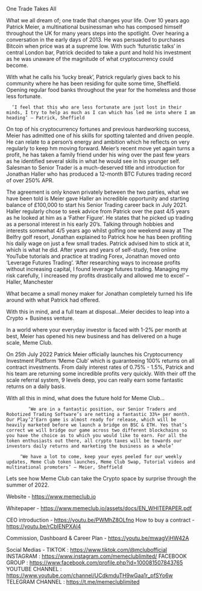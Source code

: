 One Trade Takes All 

What we all dream of; one trade that changes your life. Over 10 years ago Patrick Meier, a multinational businessman who has composed himself throughout the UK for many years steps into the spotlight. Over hearing a conversation in the early days of 2013. He was persuaded to purchases Bitcoin when price was at a supreme low. With such ‘futuristic talks’ in central London bar, Patrick decided to take a punt and hold his investment as he was unaware of the magnitude of what cryptocurrency could become. 

With what he calls his ‘lucky break’, Patrick regularly gives back to his community where he has been residing for quite some time, Sheffield. Opening regular food banks throughout the year for the homeless and those less fortunate. 

      ‘I feel that this who are less fortunate are just lost in their minds, I try to help as much as I can which has led me into where I am heading’ – Patrick, Sheffield 

On top of his cryptocurrency fortunes and previous hardworking success, Meier has admitted one of his skills for spotting talented and driven people. He can relate to a person’s energy and ambition which he reflects on very regularly to keep hm moving forward. 
Meier’s recent move yet again turns a profit, he has taken a family friend under his wing over the past few years as he identified several skills in what he would see in his younger self. 
Salesman to Senior Trader is a much-deserved title and introduction for Jonathan Haller who has produced a 12-month BTC Futures trading record of over 250% APR. 





The agreement is only known privately between the two parties, what we have been told is Meier gave Haller an incredible opportunity and starting balance of £100,000 to start his Senior Trading career back in July 2021.  Haller regularly chose to seek advice from Patrick over the past 4/5 years as he looked at him as a ‘Father Figure’. He states that he picked up trading as a personal interest in his early 20’s.
Talking through hobbies and interests somewhat 4/5 years ago whilst golfing one weekend away at The Belfry golf resort, Jonathan explained to Patrick how he has been profiting his daily wage on just a few small trades. Patrick advised him to stick at it, which is what he did. After years and years of self-study, free online YouTube tutorials and practice at trading Forex, Jonathan moved onto ‘Leverage Futures Trading’.
‘After researching ways to increase profits without increasing capital, I found leverage futures trading. Managing my risk carefully, I increased my profits drastically and allowed me to excel’ – Haller, Manchester 

What became a small money maker for Jonathan completely turned his life around with what Patrick had offered. 

With this in mind, and a full team at disposal…Meier decides to leap into a Crypto + Business venture.

In a world where your everyday investor is faced with 1-2% per month at best, Meier has opened his new business and has delivered on a huge scale, Meme Club. 

On 25th July 2022 Patrick Meier officially launches his Cryptocurrency Investment Platform ‘Meme Club’ which is guaranteeing 100% returns on all contract investments. From daily interest rates of 0.75% - 1.5%, Patrick and his team are returning some incredible profits very quickly. With their off the scale referral system, 9 levels deep, you can really earn some fantastic returns on a daily basis. 

With all this in mind, what does the future hold for Meme Club…

            ‘We are in a fantastic position, our Senior Traders and Robotized Trading Software’s are netting a fantastic 33%+ per month.  Our Play’2’Earn game is almost ready for release, which will be heavily marketed before we launch a bridge on BSC & ETH. Yes that’s correct we will bridge our game across two different blockchains so you have the choice as to which you would like to earn. For all the token enthusiasts out there, all crypto taxes will be towards our investors daily returns and marketing the business as a whole’ 

         ‘We have a lot to come, keep your eyes peeled for our weekly updates, Meme Club token launches, Meme Club Swap, Tutorial videos and multinational promoters’ – Meier, Sheffield 

Lets see how Meme Club can take the Crypto space by surprise through the summer of 2022. 


Website - https://www.memeclub.io 

Whitepaper - https://www.memeclub.io/assets/docs/EN_WHITEPAPER.pdf 

CEO introduction - https://youtu.be/PWMhZ8OLfno 
How to buy a contract - https://youtu.be/rCbIENPXAl4 

Commission, Dashboard & Career Plan - https://youtu.be/mwagVjHW42A 

Social Medias - 
TIKTOK : https://www.tiktok.com/@mclubofficial
INSTAGRAM : https://www.instagram.com/memeclublimited/
FACEBOOK GROUP : https://www.facebook.com/profile.php?id=100081507843765
YOUTUBE CHANNEL : https://www.youtube.com/channel/UCdkmduTH9wGaa1r_pfSYo6w
TELEGRAM CHANNEL : https://t.me/memeclublimited
